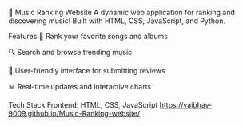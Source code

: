 🎵 Music Ranking Website
A dynamic web application for ranking and discovering music!
Built with HTML, CSS, JavaScript, and Python.

Features
🌟 Rank your favorite songs and albums

🔍 Search and browse trending music

📝 User-friendly interface for submitting reviews

📊 Real-time updates and interactive charts

Tech Stack
Frontend: HTML, CSS, JavaScript
https://vaibhav-9009.github.io/Music-Ranking-website/
